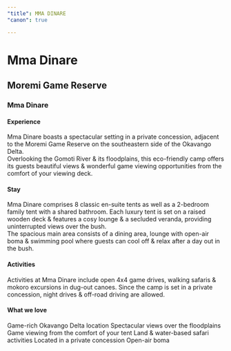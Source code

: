 ```yaml
---
"title": MMA DINARE
"canon": true

---
```


# Mma Dinare
## Moremi Game Reserve
### Mma Dinare

#### Experience
Mma Dinare boasts a spectacular setting in a private concession, adjacent to the Moremi Game Reserve on the southeastern side of the Okavango Delta.  
Overlooking the Gomoti River &amp; its floodplains, this eco-friendly camp offers its guests beautiful views &amp; wonderful game viewing opportunities from the comfort of your viewing deck.

#### Stay
Mma Dinare comprises 8 classic en-suite tents as well as a 2-bedroom family tent with a shared bathroom.  Each luxury tent is set on a raised wooden deck &amp; features a cosy lounge &amp; a secluded veranda, providing uninterrupted views over the bush.  
The spacious main area consists of a dining area, lounge with open-air boma &amp; swimming pool where guests can cool off &amp; relax after a day out in the bush.

#### Activities
Activities at Mma Dinare include open 4x4 game drives, walking safaris &amp; mokoro excursions in dug-out canoes.  Since the camp is set in a private concession, night drives &amp; off-road driving are allowed.


#### What we love
Game-rich Okavango Delta location
Spectacular views over the floodplains
Game viewing from the comfort of your tent
Land &amp; water-based safari activities
Located in a private concession
Open-air boma